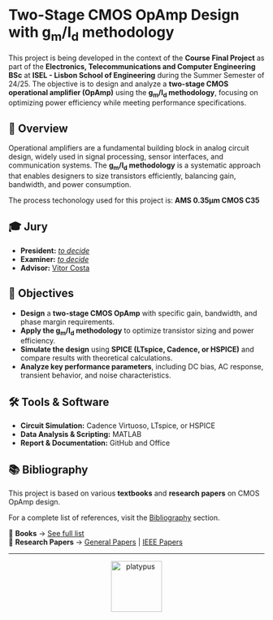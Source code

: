 # Two-Stage CMOS OpAmp Design with g<sub>m</sub>/I<sub>d</sub> methodology  

This project is being<!--TODO: in the end replace with "was"--> developed in the context of the **Course Final Project** as part of the **Electronics, Telecommunications and Computer Engineering BSc** at **ISEL - Lisbon School of Engineering** during the Summer Semester of 24/25. The objective is to design and analyze a **two-stage CMOS operational amplifier (OpAmp)** using the **g<sub>m</sub>/I<sub>d</sub> methodology**, focusing on optimizing power efficiency while meeting performance specifications.  

## 📌 Overview  

Operational amplifiers are a fundamental building block in analog circuit design, widely used in signal processing, sensor interfaces, and communication systems. The **g<sub>m</sub>/I<sub>d</sub> methodology** is a systematic approach that enables designers to size transistors efficiently, balancing gain, bandwidth, and power consumption.  

The process techonology used for this project is: **AMS 0.35&mu;m CMOS C35**  

## 🎓 Jury  

- **President:** [*to decide*](https://www.isel.pt/docentes/)  
- **Examiner:** [*to decide*](https://www.isel.pt/docentes/)  
- **Advisor:** [Vitor Costa](https://www.isel.pt/docentes/vitor-manuel-da-silva-costa)  
<!-- TODO: add President and Examiner ISEL webpage, selected by Meneses -->

## 🎯 Objectives  

- **Design** a **two-stage CMOS OpAmp** with specific gain, bandwidth, and phase margin requirements.  
- **Apply the g<sub>m</sub>/I<sub>d</sub> methodology** to optimize transistor sizing and power efficiency.  
- **Simulate the design** using **SPICE (LTspice, Cadence, or HSPICE)** and compare results with theoretical calculations.  
- **Analyze key performance parameters**, including DC bias, AC response, transient behavior, and noise characteristics.  


## 🛠️ Tools & Software  

- **Circuit Simulation:** Cadence Virtuoso, LTspice, or HSPICE  
- **Data Analysis & Scripting:** MATLAB  
- **Report & Documentation:** GitHub and Office  


## 📚 Bibliography  

This project is based on various **textbooks** and **research papers** on CMOS OpAmp design.  

For a complete list of references, visit the [Bibliography](./Bibliography/) section.  

📖 **Books** → [See full list](./Bibliography/Books/)  
📄 **Research Papers** → [General Papers](./Bibliography/Papers/) | [IEEE Papers](./Bibliography/IEEE%20Papers/)  

---

<p align="center">
	<img src="https://static.wikia.nocookie.net/phineasandferb/images/3/39/Agent_P.png/revision/latest?cb=20110803145338" alt="platypus" height="100" style="pointer-events: none;">
</p>